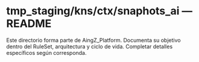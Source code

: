 # tmp_staging/kns/ctx/snaphots_ai — README

Este directorio forma parte de AingZ_Platform. Documenta su objetivo dentro del RuleSet, arquitectura y ciclo de vida. Completar detalles específicos según corresponda.
